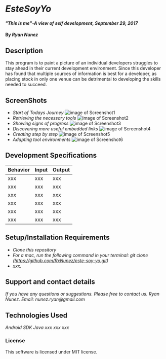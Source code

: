# _EsteSoyYo_

#### _"This is me"-A view of self development, September 29, 2017_

#### By _**Ryan Nunez**_

## Description

This program is to paint a picture of an individual developers struggles to stay ahead in their current development environment. Since this developer has found that multiple sources of information is best for a developer, as placing stock in only one venue can be detrimental to developing the skills needed to succeed.

## ScreenShots
* _Start of Todays Journey_
![image of Screenshot1](https://github.com/RxNunez/este-soy-yo/images/Screenshot1.png?raw=true "Starting a new track")
* _Retrieving the necessary tools_
![image of Screenshot2](https://github.com/RxNunez/este-soy-yo/images/Screenshot2.png?raw=true "Downloading tool requirements")
* _Showing signs of progress_
![image of Screenshot3](https://github.com/RxNunez/este-soy-yo/images/Screenshot3.png?raw=true "Progressing through an additional resource")
* _Discovering more useful embedded links_
![image of Screenshot4](https://github.com/RxNunez/este-soy-yo/images/Screenshot4.png?raw=true "The Road to future discovery")
* _Creating step by step_
![image of Screenshot5](https://github.com/RxNunez/este-soy-yo/images/Screenshot5.png?raw=true "The first steps in a new beginning")
* _Adapting tool environments_
![image of Screenshot6](https://github.com/RxNunez/este-soy-yo/images/Screenshot6.png?raw=true "Exploring new possibilities")



## Development Specifications

| Behavior      | Input | Output |
| ------------- | ------------- | ------------- |
| xxx | xxx | xxx |
| xxx | xxx | xxx |
| xxx | xxx | xxx |
| xxx | xxx | xxx |
| xxx | xxx | xxx |
| xxx | xxx | xxx |

## Setup/Installation Requirements

* _Clone this repository_
* _For a mac, run the following command in your terminal:
git clone (https://github.com/RxNunez/este-soy-yo.git)_
* _xxx._

## Support and contact details

_If you have any questions or suggestions. Please free to contact us._
_Ryan Nunez. Email: nunez.ryan@gmail.com_

## Technologies Used

_Android SDK_
_Java_
_xxx_
_xxx_
_xxx_

### License
This software is licensed under MIT license.
